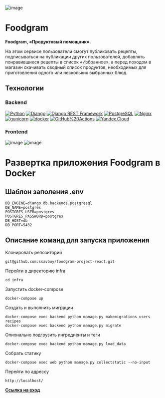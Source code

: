 ![image]({https://github.com/ssavboy/foodgram-project-react/actions/workflows/main.yml/badge.svg})
# Foodgram
<b>Foodgram, «Продуктовый помощник».</b>

<p>На этом сервисе пользователи смогут публиковать рецепты, подписываться на публикации других пользователей, добавлять понравившиеся рецепты в список «Избранное», а перед походом в магазин скачивать сводный список продуктов, необходимых для приготовления одного или нескольких выбранных блюд.</p>

## Технологии

### Backend
[![Python](https://img.shields.io/badge/-Python-464646?style=flat-square&logo=Python)](https://www.python.org/)
[![Django](https://img.shields.io/badge/-Django-464646?style=flat-square&logo=Django)](https://www.djangoproject.com/)
[![Django REST Framework](https://img.shields.io/badge/-Django%20REST%20Framework-464646?style=flat-square&logo=Django%20REST%20Framework)](https://www.django-rest-framework.org/)
[![PostgreSQL](https://img.shields.io/badge/-PostgreSQL-464646?style=flat-square&logo=PostgreSQL)](https://www.postgresql.org/)
[![Nginx](https://img.shields.io/badge/-NGINX-464646?style=flat-square&logo=NGINX)](https://nginx.org/ru/)
[![gunicorn](https://img.shields.io/badge/-gunicorn-464646?style=flat-square&logo=gunicorn)](https://gunicorn.org/)
[![docker](https://img.shields.io/badge/-Docker-464646?style=flat-square&logo=docker)](https://www.docker.com/)
[![GitHub%20Actions](https://img.shields.io/badge/-GitHub%20Actions-464646?style=flat-square&logo=GitHub%20actions)](https://github.com/features/actions)
[![Yandex.Cloud](https://img.shields.io/badge/-Yandex.Cloud-464646?style=flat-square&logo=Yandex.Cloud)](https://cloud.yandex.ru/)

### Frontend
![image](https://img.shields.io/badge/JavaScript-323330?style=for-the-badge&logo=javascript&logoColor=F7DF1E})
![image](https://img.shields.io/badge/React-20232A?style=for-the-badge&logo=react&logoColor=61DAFB})

# Развертка приложения Foodgram в Docker

## Шаблон заполения .env

```
DB_ENGINE=django.db.backends.postgresql
DB_NAME=postgres
POSTGRES_USER=postgres
POSTGRES_PASSWORD=postgres
DB_HOST=db
DB_PORT=5432 
```

## Описание команд для запуска приложения
Клонировать репозиторий
```
git@github.com:ssavboy/foodgram-project-react.git
```
Перейти в директорию infra
```
cd infra
```
Запустить docker-compose
```
docker-compose up
```
Создать и выполнить миграции
```
docker-compose exec backend python manage.py makemigrations users recipes
docker-compose exec backend python manage.py migrate
```
Опионально подгрузить ингредиенты и теги
```
docker-compose exec backend python manage.py load_data
```
Собрать статику
```
docker-compose exec web python manage.py collectstatic --no-input 
```
Перейти по адрессу
```
http://localhost/
```

<b><a href='http://62.84.121.132/signin'>Ссылка на вход</a></b>